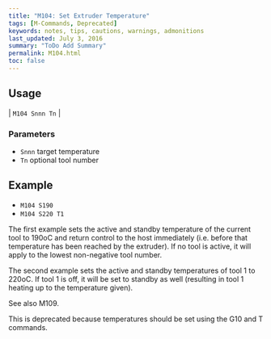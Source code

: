 ```yaml
---
title: "M104: Set Extruder Temperature" 
tags: [M-Commands, Deprecated]
keywords: notes, tips, cautions, warnings, admonitions
last_updated: July 3, 2016
summary: "ToDo Add Summary"
permalink: M104.html
toc: false
---
```



## Usage ##

| `M104 Snnn Tn` | 


### Parameters ###
+ `Snnn` target temperature
+ `Tn` optional tool number

## Example ##

+ `M104 S190`
+ `M104 S220 T1`

The first example sets the active and standby temperature of the current tool to 190oC and return control to the host immediately (i.e. before that temperature has been reached by the extruder). If no tool is active, it will apply to the lowest non-negative tool number.

The second example sets the active and standby temperatures of tool 1 to 220oC. If tool 1 is off, it will be set to standby as well (resulting in tool 1 heating up to the temperature given).

See also M109.

This is deprecated because temperatures should be set using the G10 and T commands.


